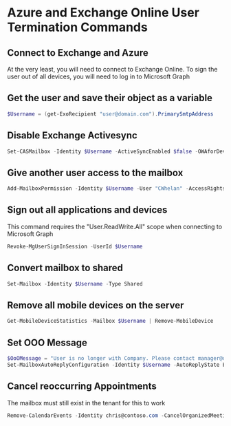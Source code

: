 # Azure and Exchange Online User Termination Commands

## Connect to Exchange and Azure

At the very least, you will need to connect to Exchange Online. To sign the user out of all devices, you will need to log in to Microsoft Graph

## Get the user and save their object as a variable

```PowerShell
$Username = (get-ExoRecipient "user@domain.com").PrimarySmtpAddress
```

## Disable Exchange Activesync

```PowerShell
Set-CASMailbox -Identity $Username -ActiveSyncEnabled $false -OWAforDevicesEnabled $false -PopEnabled $False -ImapEnabled $False -OWAEnabled $False -EWSEnabled $False -MAPIEnabled $False -OutlookMobileEnabled $false
```

## Give another user access to the mailbox

```PowerShell
Add-MailboxPermission -Identity $Username -User "CWhelan" -AccessRights FullAccess
```

## Sign out all applications and devices

This command requires the "User.ReadWrite.All" scope when connecting to Microsoft Graph

```PowerShell
Revoke-MgUserSignInSession -UserId $Username
```

## Convert mailbox to shared

```PowerShell
Set-Mailbox -Identity $Username -Type Shared
```

## Remove all mobile devices on the server

```PowerShell
Get-MobileDeviceStatistics -Mailbox $Username | Remove-MobileDevice
```

## Set OOO Message

```PowerShell
$OoOMessage = "User is no longer with Company. Please contact manager@domain.com."
Set-MailboxAutoReplyConfiguration -Identity $Username -AutoReplyState Enabled -InternalMessage $OoOMessage -ExternalMessage $OoOMessage
```

## Cancel reoccurring Appointments

The mailbox must still exist in the tenant for this to work

```PowerShell
Remove-CalendarEvents -Identity chris@contoso.com -CancelOrganizedMeetings
```